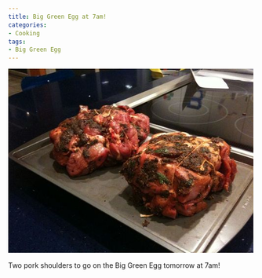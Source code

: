 ```yaml
---
title: Big Green Egg at 7am!
categories:
- Cooking
tags:
- Big Green Egg
---
```


![](/assets/posts/2009/8f70264c4160c8042bf0bda485f08838.jpg)
  



Two pork shoulders to go on the Big Green Egg tomorrow at 7am!
